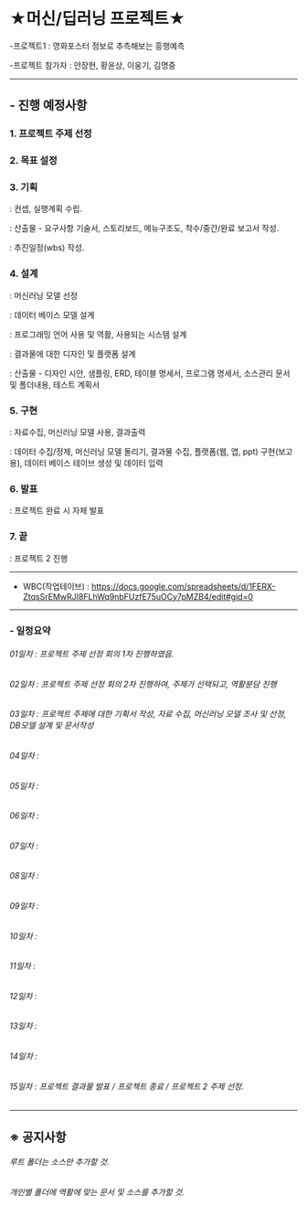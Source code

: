 ﻿★머신/딥러닝 프로젝트★
========================

-프로젝트1 : 영화포스터 정보로 추측해보는 흥행예측

-프로젝트 참가자 : 안장현, 황윤상, 이웅기, 김명중
***

## - 진행 예정사항

### 1. 프로젝트 주제 선정

### 2. 목표 설정 

### 3. 기획
 : 컨셉, 실행계획 수립.

 : 산출물 - 요구사항 기술서, 스토리보드, 메뉴구조도, 착수/중간/완료 보고서 작성.

 : 추진일정(wbs) 작성.

### 4. 설계
 : 머신러닝 모델 선정

 : 데이터 베이스 모델 설계

 : 프로그래밍 언어 사용 및 역활, 사용되는 시스템 설계

 : 결과물에 대한 디자인 및 플랫폼 설계 

 : 산출물 - 디자인 시안, 샘플링, ERD, 테이블 명세서, 프로그램 명세서, 소스관리 문서 및 폴더내용, 테스트 계획서

### 5. 구현 
 : 자료수집, 머신러닝 모델 사용, 결과출력

 : 데이터 수집/정제, 머신러닝 모델 돌리기, 결과물 수집, 플랫폼(웹, 앱, ppt) 구현(보고용), 데이터 베이스 테이브 생성 및 데이터 입력

### 6. 발표
 : 프로젝트 완료 시 자체 발표

### 7. 끝
 : 프로젝트 2 진행
***
- WBC(작업테이브) : https://docs.google.com/spreadsheets/d/1FERX-ZtqsSrEMwRJI8FLhWq9nbFUzfE75uOCy7pMZB4/edit#gid=0
***
### - 일정요약

###### 01일차 : 프로젝트 주제 선정 회의 1차 진행하였음.
###### 02일차 : 프로젝트 주제 선정 회의 2차 진행하여, 주제가 선택되고, 역활분담 진행
###### 03일차 : 프로젝트 주제에 대한 기획서 작성, 자료 수집, 머신러닝 모델 조사 및 선정, DB모델 설계 및 문서작성
###### 04일차 :
###### 05일차 :
###### 06일차 :
###### 07일차 :
###### 08일차 :
###### 09일차 :
###### 10일차 :
###### 11일차 :
###### 12일차 :
###### 13일차 :
###### 14일차 :
###### 15일차 : 프로젝트 결과물 발표 / 프로젝트 종료 / 프로젝트 2 주제 선정.

***
## ※ 공지사항
###### 루트 폴더는 소스만 추가할 것.
###### 개인별 폴더에 역활에 맞는 문서 및 소스를 추가할 것.